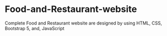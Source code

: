 # Food-and-Restaurant-website
Complete Food and Restaurant website are designed by using HTML, CSS, Bootstrap 5, and, JavaScript 
